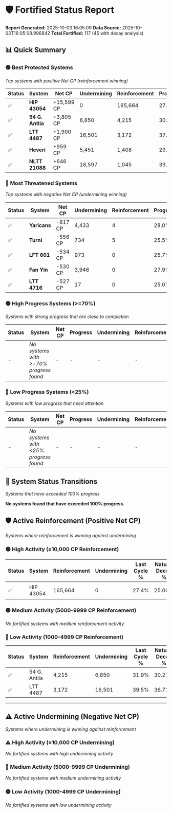 # 🛡️ Fortified Status Report

**Report Generated:** 2025-10-03 16:05:09
**Data Source:** 2025-10-03T16:05:08.996842
**Total Fortified:** 117 (45 with decay analysis)

## 📊 Quick Summary

### 🟢 **Best Protected Systems**
*Top systems with positive Net CP (reinforcement winning)*

| Status | System | Net CP | Undermining | Reinforcement | Progress |
|--------|--------|--------|-------------|---------------|----------|
| ✅ | **HIP 43054** | +15,599 CP | 0 | 165,664 | 27.4% |
| ✅ | **54 G. Antlia** | +3,805 CP | 6,850 | 4,215 | 30.8% |
| ✅ | **LTT 4487** | +1,900 CP | 16,501 | 3,172 | 37.0% |
| ✅ | **Heveri** | +959 CP | 5,451 | 1,408 | 29.3% |
| ✅ | **NLTT 21088** | +646 CP | 18,597 | 1,045 | 39.0% |

### 🔴 **Most Threatened Systems**
*Top systems with negative Net CP (undermining winning)*

| Status | System | Net CP | Undermining | Reinforcement | Progress |
|--------|--------|--------|-------------|---------------|----------|
| ✅ | **Yaricans** | -817 CP | 4,433 | 4 | 28.0% |
| ✅ | **Turni** | -556 CP | 734 | 5 | 25.5% |
| ✅ | **LFT 601** | -534 CP | 973 | 0 | 25.7% |
| ✅ | **Fan Yin** | -530 CP | 3,946 | 0 | 27.9% |
| ✅ | **LTT 4716** | -527 CP | 17 | 0 | 25.0% |

### 🟢 **High Progress Systems (>=70%)**
*Systems with strong progress that are close to completion*

| Status | System | Net CP | Progress | Undermining | Reinforcement |
|--------|--------|--------|----------|-------------|---------------|
| - | *No systems with >=70% progress found* | - | - | - | - |

### 🔴 **Low Progress Systems (<25%)**
*Systems with low progress that need attention*

| Status | System | Net CP | Progress | Undermining | Reinforcement |
|--------|--------|--------|----------|-------------|---------------|
| - | *No systems with <25% progress found* | - | - | - | - |
## 🔄 System Status Transitions
*Systems that have exceeded 100% progress*

**No systems found that have exceeded 100% progress.**

## 🛡️ Active Reinforcement (Positive Net CP)
*Systems where reinforcement is winning against undermining*

### 🟢 High Activity (≥10,000 CP Reinforcement)

| Status | System | Reinforcement | Undermining | Last Cycle % | Natural Decay % | Current Progress % | Current CP | Net CP | Activity |
|--------|--------|---------------|-------------|--------------|-----------------|-------------------|------------|--------|----------|
| ✅ | HIP 43054 | 165,664 | 0 | 27.4% | 25.00% | 27.4% | 178,099 | +15,599 | 🟢 High Reinforcement |

### 🟡 Medium Activity (5000-9999 CP Reinforcement)

*No fortified systems with medium reinforcement activity*

### 🔴 Low Activity (1000-4999 CP Reinforcement)

| Status | System | Reinforcement | Undermining | Last Cycle % | Natural Decay % | Current Progress % | Current CP | Net CP | Activity |
|--------|--------|---------------|-------------|--------------|-----------------|-------------------|------------|--------|----------|
| ✅ | 54 G. Antlia | 4,215 | 6,850 | 31.9% | 30.21% | 30.8% | 200,200 | +3,805 | 🔵 Low Reinforcement |
| ✅ | LTT 4487 | 3,172 | 16,501 | 39.5% | 36.71% | 37.0% | 240,500 | +1,900 | 🔵 Low Reinforcement |


---

## ⚠️ Active Undermining (Negative Net CP)
*Systems where undermining is winning against reinforcement*

### ⚠️ High Activity (≥10,000 CP Undermining)

*No fortified systems with high undermining activity*

### 🔶 Medium Activity (5000-9999 CP Undermining)

*No fortified systems with medium undermining activity*

### 🟡 Low Activity (1000-4999 CP Undermining)

*No fortified systems with low undermining activity*
